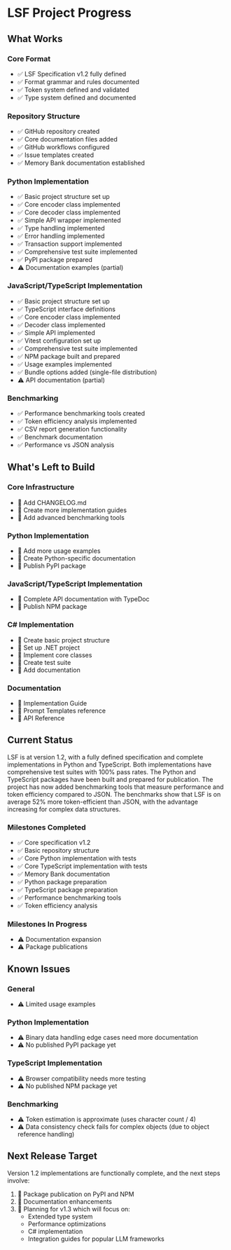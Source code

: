 # LSF Project Progress

## What Works

### Core Format

- ✅ LSF Specification v1.2 fully defined
- ✅ Format grammar and rules documented
- ✅ Token system defined and validated
- ✅ Type system defined and documented

### Repository Structure

- ✅ GitHub repository created
- ✅ Core documentation files added
- ✅ GitHub workflows configured 
- ✅ Issue templates created
- ✅ Memory Bank documentation established

### Python Implementation

- ✅ Basic project structure set up
- ✅ Core encoder class implemented
- ✅ Core decoder class implemented
- ✅ Simple API wrapper implemented
- ✅ Type handling implemented
- ✅ Error handling implemented
- ✅ Transaction support implemented
- ✅ Comprehensive test suite implemented
- ✅ PyPI package prepared
- ⚠️ Documentation examples (partial)

### JavaScript/TypeScript Implementation

- ✅ Basic project structure set up
- ✅ TypeScript interface definitions
- ✅ Core encoder class implemented
- ✅ Decoder class implemented
- ✅ Simple API implemented
- ✅ Vitest configuration set up
- ✅ Comprehensive test suite implemented
- ✅ NPM package built and prepared
- ✅ Usage examples implemented
- ✅ Bundle options added (single-file distribution)
- ⚠️ API documentation (partial)

### Benchmarking

- ✅ Performance benchmarking tools created
- ✅ Token efficiency analysis implemented 
- ✅ CSV report generation functionality
- ✅ Benchmark documentation
- ✅ Performance vs JSON analysis

## What's Left to Build

### Core Infrastructure

- 📝 Add CHANGELOG.md
- 📝 Create more implementation guides
- 📝 Add advanced benchmarking tools

### Python Implementation

- 📝 Add more usage examples
- 📝 Create Python-specific documentation
- 📝 Publish PyPI package

### JavaScript/TypeScript Implementation

- 📝 Complete API documentation with TypeDoc
- 📝 Publish NPM package

### C# Implementation

- 📝 Create basic project structure
- 📝 Set up .NET project
- 📝 Implement core classes
- 📝 Create test suite
- 📝 Add documentation

### Documentation

- 📝 Implementation Guide
- 📝 Prompt Templates reference
- 📝 API Reference

## Current Status

LSF is at version 1.2, with a fully defined specification and complete implementations in Python and TypeScript. Both implementations have comprehensive test suites with 100% pass rates. The Python and TypeScript packages have been built and prepared for publication. The project has now added benchmarking tools that measure performance and token efficiency compared to JSON. The benchmarks show that LSF is on average 52% more token-efficient than JSON, with the advantage increasing for complex data structures.

### Milestones Completed

- ✅ Core specification v1.2
- ✅ Basic repository structure
- ✅ Core Python implementation with tests
- ✅ Core TypeScript implementation with tests
- ✅ Memory Bank documentation
- ✅ Python package preparation
- ✅ TypeScript package preparation
- ✅ Performance benchmarking tools
- ✅ Token efficiency analysis

### Milestones In Progress

- ⚠️ Documentation expansion
- ⚠️ Package publications

## Known Issues

### General

- ⚠️ Limited usage examples

### Python Implementation

- ⚠️ Binary data handling edge cases need more documentation
- ⚠️ No published PyPI package yet

### TypeScript Implementation

- ⚠️ Browser compatibility needs more testing
- ⚠️ No published NPM package yet

### Benchmarking

- ⚠️ Token estimation is approximate (uses character count / 4)
- ⚠️ Data consistency check fails for complex objects (due to object reference handling)

## Next Release Target

Version 1.2 implementations are functionally complete, and the next steps involve:

1. 🚀 Package publication on PyPI and NPM
2. 🚀 Documentation enhancements
3. 🚀 Planning for v1.3 which will focus on:
   - Extended type system
   - Performance optimizations
   - C# implementation
   - Integration guides for popular LLM frameworks 